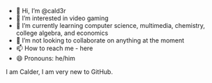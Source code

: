 - 👋 Hi, I’m @cald3r
- 👀 I’m interested in video gaming
- 🌱 I’m currently learning computer science, multimedia, chemistry, college algebra, and economics
- 💞️ I’m not looking to collaborate on anything at the moment
- 📫 How to reach me - here
- 😄 Pronouns: he/him

I am Calder, I am very new to GitHub.
